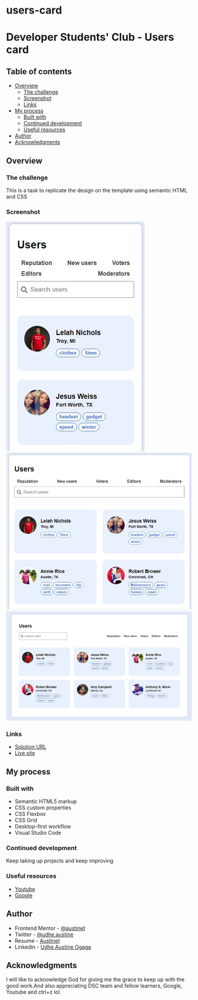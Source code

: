 # users-card
# Developer Students' Club - Users card

## Table of contents

- [Overview](#overview)
  - [The challenge](#the-challenge)
  - [Screenshot](#screenshot)
  - [Links](#links)
- [My process](#my-process)
  - [Built with](#built-with)
  - [Continued development](#continued-development)
  - [Useful resources](#useful-resources)
- [Author](#author)
- [Acknowledgments](#acknowledgments)


## Overview

### The challenge

This is a task to replicate the design on the template using semantic HTML and CSS


### Screenshot

![](screenshots/smallScreen.JPG)
![](screenshots/mediumScreen.JPG)
![](screenshots/largeScreen.JPG)


### Links

-  [ Solution URL ](https://github.com/Austinet/users-card.git)
-  [Live site](https://Austinet.github.io/users-card/)

## My process

### Built with

- Semantic HTML5 markup
- CSS custom properties
- CSS Flexbox
- CSS Grid
- Desktop-first workflow
- Visual Studio Code


### Continued development

Keep taking up projects and keep improving

### Useful resources

- [ Youtube](https://www.Youtube.com) 
- [Google  ](https://www.Google.com) 

## Author

- Frontend Mentor - [@austinet](https://www.frontendmentor.io/profile/austinet)
- Twitter - [@udhe.austine](https://www.twitter.com/udhe.austine)
- Resume - [Austinet](https://www.austinet.github.io/resume/)
- Linkedin - [Udhe Austine Ogaga](https://www.linkedin.com/in/udhe-austine-ogaga-25961820b)


## Acknowledgments

I will like to acknowledge God for giving me the grace to keep up with the good work.And also appreciating DSC team and fellow learners, Google, Youtube and ctrl+z lol.
